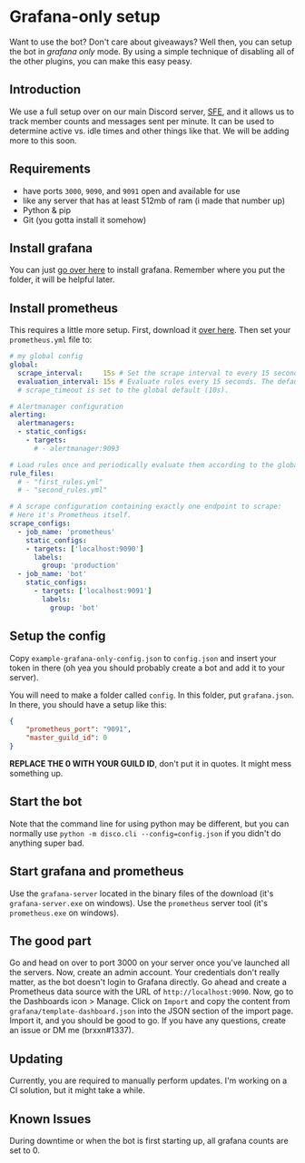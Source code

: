 # Grafana-only setup

Want to use the bot? Don't care about giveaways? Well then, you can setup the bot in *grafana only* mode. By using a simple technique of disabling 
all of the other plugins, you can make this easy peasy.

## Introduction

We use a full setup over on our main Discord server, [SFE](https://discord.gg/sfe), and it allows us to track member counts and messages sent per minute. It
can be used to determine active vs. idle times and other things like that. We will be adding more to this soon.

## Requirements

* have ports `3000`, `9090`, and `9091` open and available for use
* like any server that has at least 512mb of ram (i made that number up)
* Python & pip
* Git (you gotta install it somehow)

## Install grafana

You can just [go over here](https://grafana.com/grafana/download) to install grafana. Remember where you put the folder, it will be helpful later.

## Install prometheus

This requires a little more setup. First, download it [over here](https://prometheus.io/download). Then set your `prometheus.yml` file to:

```yml
# my global config
global:
  scrape_interval:     15s # Set the scrape interval to every 15 seconds. Default is every 1 minute.
  evaluation_interval: 15s # Evaluate rules every 15 seconds. The default is every 1 minute.
  # scrape_timeout is set to the global default (10s).

# Alertmanager configuration
alerting:
  alertmanagers:
  - static_configs:
    - targets:
      # - alertmanager:9093

# Load rules once and periodically evaluate them according to the global 'evaluation_interval'.
rule_files:
  # - "first_rules.yml"
  # - "second_rules.yml"

# A scrape configuration containing exactly one endpoint to scrape:
# Here it's Prometheus itself.
scrape_configs:
  - job_name: 'prometheus'
    static_configs:
    - targets: ['localhost:9090']
      labels:
        group: 'production'
  - job_name: 'bot'
    static_configs:
      - targets: ['localhost:9091']
        labels:
          group: 'bot'
```

## Setup the config

Copy `example-grafana-only-config.json` to `config.json` and insert your token in there (oh yea you should probably create a bot and add it to your server).

You will need to make a folder called `config`. In this folder, put `grafana.json`. In there, you should have a setup like this:

```json
{
    "prometheus_port": "9091",
    "master_guild_id": 0
}
```

**REPLACE THE 0 WITH YOUR GUILD ID**, don't put it in quotes. It might mess something up.

## Start the bot

Note that the command line for using python may be different, but you can normally use `python -m disco.cli --config=config.json` if you didn't do anything super bad.

## Start grafana and prometheus

Use the `grafana-server` located in the binary files of the download (it's `grafana-server.exe` on windows). Use the `prometheus` server tool (it's `prometheus.exe` on windows).

## The good part

Go and head on over to port 3000 on your server once you've launched all the servers. Now, create an admin account. Your credentials don't really matter, as the bot doesn't
login to Grafana directly. Go ahead and create a Prometheus data source with the URL of `http://localhost:9090`. Now, go to the Dashboards icon > Manage. Click on `Import` and
copy the content from `grafana/template-dashboard.json` into the JSON section of the import page. Import it, and you should be good to go. If you have any questions, create an 
issue or DM me (brxxn#1337).

## Updating

Currently, you are required to manually perform updates. I'm working on a CI solution, but it might take a while.

## Known Issues

During downtime or when the bot is first starting up, all grafana counts are set to 0.